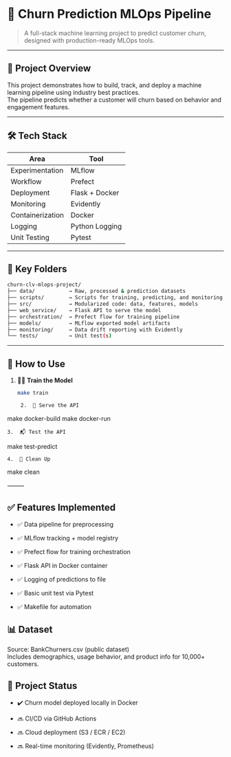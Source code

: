 # 🧠 Churn Prediction MLOps Pipeline

> A full-stack machine learning project to predict customer churn, designed with production-ready MLOps tools.

---

## 🚀 Project Overview

This project demonstrates how to build, track, and deploy a machine learning pipeline using industry best practices.  
The pipeline predicts whether a customer will churn based on behavior and engagement features.

---

## 🛠 Tech Stack

| Area              | Tool             |
|-------------------|------------------|
| Experimentation   | MLflow           |
| Workflow          | Prefect          |
| Deployment        | Flask + Docker   |
| Monitoring        | Evidently        |
| Containerization  | Docker           |
| Logging           | Python Logging   |
| Unit Testing      | Pytest           |

---

## 📁 Key Folders

```bash
churn-clv-mlops-project/
├── data/           → Raw, processed & prediction datasets  
├── scripts/        → Scripts for training, predicting, and monitoring  
├── src/            → Modularized code: data, features, models  
├── web_service/    → Flask API to serve the model  
├── orchestration/  → Prefect flow for training pipeline  
├── models/         → MLflow exported model artifacts  
├── monitoring/     → Data drift reporting with Evidently  
└── tests/          → Unit test(s)
```

---

## 🧪 How to Use

1. 🏋️‍♀️ **Train the Model**
   ```bash
   make train

	2.	🚀 Serve the API

make docker-build
make docker-run


	3.	📬 Test the API

make test-predict


	4.	🧹 Clean Up

make clean



⸻

## ✅ Features Implemented

- ✅ Data pipeline for preprocessing

- ✅ MLflow tracking + model registry

- ✅ Prefect flow for training orchestration

- ✅ Flask API in Docker container

- ✅ Logging of predictions to file

- ✅ Basic unit test via Pytest

- ✅ Makefile for automation

## 📊 Dataset
Source: BankChurners.csv (public dataset)  
Includes demographics, usage behavior, and product info for 10,000+ customers.

## 📌 Project Status
- ✔️ Churn model deployed locally in Docker

- 🔜 CI/CD via GitHub Actions

- 🔜 Cloud deployment (S3 / ECR / EC2)

- 🔜 Real-time monitoring (Evidently, Prometheus)